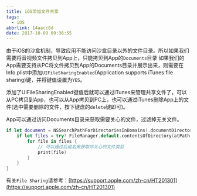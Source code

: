 ```yaml
---
title: iOS添加文件共享
tags:
  - iOS
abbrlink: 14aacc8d
date: 2017-10-09 09:36:55
---
```


由于iOS的沙盒机制，导致应用不能访问沙盒目录以外的文件目录。所以如果我们需要将音视频文件拷贝到App上，只能拷贝到App的`Documents`目录
如果我们的App需要支持从PC将文件拷贝到App的Documents目录并展示出来，则需要在Info.plist中添加`UIFileSharingEnabled`(Application supports iTunes file sharing)键，并将键值设置为`YES`。

添加了UIFileSharingEnabled键值后就可以通过iTunes来管理共享文件了，可以从PC拷贝到App，也可以从App拷贝到PC上，也可以通过iTunes删除App上的文件(选中需要删除的文件，按下键盘的`delete`键即可)。

App可以通过访问Documents目录来获取需要关心的文件，过滤掉无关文件。
```Swift
if let document = NSSearchPathForDirectoriesInDomains(.documentDirectory, .userDomainMask, true).first {
    if let files = try? FileManager.default.contentsOfDirectory(atPath: document) {
        for file in files {
            // 可以通过后缀名来获取你关心的文件类型
            print(file)
        }
    }
}
```

有关`File Sharing`请参考：[https://support.apple.com/zh-cn/HT201301](https://support.apple.com/zh-cn/HT201301)
